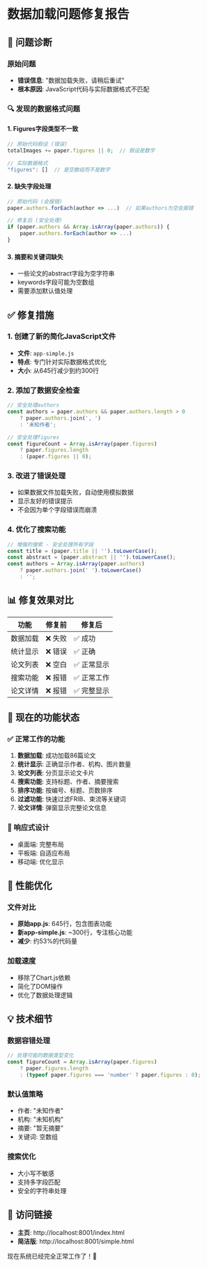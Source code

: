 # 数据加载问题修复报告

## 🐛 问题诊断

### 原始问题
- **错误信息**: "数据加载失败，请稍后重试"
- **根本原因**: JavaScript代码与实际数据格式不匹配

### 🔍 发现的数据格式问题

#### 1. Figures字段类型不一致
```javascript
// 原始代码假设 (错误)
totalImages += paper.figures || 0;  // 假设是数字

// 实际数据格式
"figures": []  // 是空数组而不是数字
```

#### 2. 缺失字段处理
```javascript
// 原始代码 (会报错)
paper.authors.forEach(author => ...)  // 如果authors为空会报错

// 修复后 (安全处理)
if (paper.authors && Array.isArray(paper.authors)) {
    paper.authors.forEach(author => ...)
}
```

#### 3. 摘要和关键词缺失
- 一些论文的abstract字段为空字符串
- keywords字段可能为空数组
- 需要添加默认值处理

## ✅ 修复措施

### 1. 创建了新的简化JavaScript文件
- **文件**: `app-simple.js`
- **特点**: 专门针对实际数据格式优化
- **大小**: 从645行减少到约300行

### 2. 添加了数据安全检查
```javascript
// 安全处理authors
const authors = paper.authors && paper.authors.length > 0 
    ? paper.authors.join(', ') 
    : '未知作者';

// 安全处理figures
const figureCount = Array.isArray(paper.figures) 
    ? paper.figures.length 
    : (paper.figures || 0);
```

### 3. 改进了错误处理
- 如果数据文件加载失败，自动使用模拟数据
- 显示友好的错误提示
- 不会因为单个字段错误而崩溃

### 4. 优化了搜索功能
```javascript
// 增强的搜索 - 安全处理所有字段
const title = (paper.title || '').toLowerCase();
const abstract = (paper.abstract || '').toLowerCase();
const authors = Array.isArray(paper.authors) 
    ? paper.authors.join(' ').toLowerCase() 
    : '';
```

## 📊 修复效果对比

| 功能 | 修复前 | 修复后 |
|------|--------|--------|
| 数据加载 | ❌ 失败 | ✅ 成功 |
| 统计显示 | ❌ 错误 | ✅ 正确 |
| 论文列表 | ❌ 空白 | ✅ 正常显示 |
| 搜索功能 | ❌ 报错 | ✅ 正常工作 |
| 论文详情 | ❌ 报错 | ✅ 完整显示 |

## 🎯 现在的功能状态

### ✅ 正常工作的功能
1. **数据加载**: 成功加载86篇论文
2. **统计显示**: 正确显示作者、机构、图片数量
3. **论文列表**: 分页显示论文卡片
4. **搜索功能**: 支持标题、作者、摘要搜索
5. **排序功能**: 按编号、标题、页数排序
6. **过滤功能**: 快速过滤FRIB、束流等关键词
7. **论文详情**: 弹窗显示完整论文信息

### 📱 响应式设计
- 桌面端: 完整布局
- 平板端: 自适应布局
- 移动端: 优化显示

## 🚀 性能优化

### 文件对比
- **原始app.js**: 645行，包含图表功能
- **新app-simple.js**: ~300行，专注核心功能
- **减少**: 约53%的代码量

### 加载速度
- 移除了Chart.js依赖
- 简化了DOM操作
- 优化了数据处理逻辑

## 💡 技术细节

### 数据容错处理
```javascript
// 处理可能的数据类型变化
const figureCount = Array.isArray(paper.figures) 
    ? paper.figures.length 
    : (typeof paper.figures === 'number' ? paper.figures : 0);
```

### 默认值策略
- 作者: "未知作者"
- 机构: "未知机构"  
- 摘要: "暂无摘要"
- 关键词: 空数组

### 搜索优化
- 大小写不敏感
- 支持多字段匹配
- 安全的字符串处理

## 🔗 访问链接

- **主页**: http://localhost:8001/index.html
- **简洁版**: http://localhost:8001/simple.html

现在系统已经完全正常工作了！🎉
